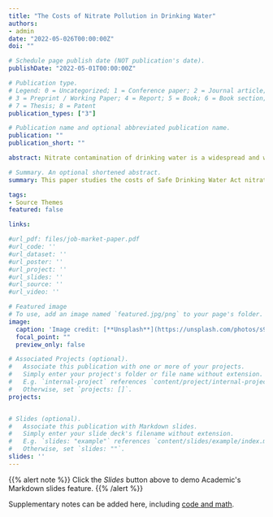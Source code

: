 ```yaml
---
title: "The Costs of Nitrate Pollution in Drinking Water"
authors:
- admin
date: "2022-05-026T00:00:00Z"
doi: ""

# Schedule page publish date (NOT publication's date).
publishDate: "2022-05-01T00:00:00Z"

# Publication type.
# Legend: 0 = Uncategorized; 1 = Conference paper; 2 = Journal article;
# 3 = Preprint / Working Paper; 4 = Report; 5 = Book; 6 = Book section;
# 7 = Thesis; 8 = Patent
publication_types: ["3"]

# Publication name and optional abbreviated publication name.
publication: ""
publication_short: ""

abstract: Nitrate contamination of drinking water is a widespread and worsening environmental concern. The magnitude of the environmental health consequences depend on an individual's ability to avoid exposure. However, there are a number of factors which may undermine one's ability to avoid pollution exposure. This paper studies the heterogeneity in avoidance behavior following Safe Drinking Water Act nitrate violations. I find that consumers exhibit averting response through both bottled water and sugar sweetened beverages. However, consumers in food deserts show a 31 percent lower response, relative to consumers with supermarket and grocery access, and infant mortality increases by 4 percent in the months after violation in food deserts. These results are informative to the mechanisms through which individuals are persistently exposed to environmental pollution despite the presence of regulation.

# Summary. An optional shortened abstract.
summary: This paper studies the costs of Safe Drinking Water Act nitrate violations through beverage sales and infant health outcomes. I find that consumers exhibit averting response through both bottled water and sugar sweetened beverages. However, consumers in food deserts show a 31 percentage points lower response relative to consumers with supermarket and grocery access, and that these same areas experience heightened infant mortality after violations.

tags:
- Source Themes
featured: false

links:

#url_pdf: files/job-market-paper.pdf
#url_code: ''
#url_dataset: ''
#url_poster: ''
#url_project: ''
#url_slides: ''
#url_source: ''
#url_video: ''

# Featured image
# To use, add an image named `featured.jpg/png` to your page's folder.
image:
  caption: 'Image credit: [**Unsplash**](https://unsplash.com/photos/s9CC2SKySJM)'
  focal_point: ""
  preview_only: false

# Associated Projects (optional).
#   Associate this publication with one or more of your projects.
#   Simply enter your project's folder or file name without extension.
#   E.g. `internal-project` references `content/project/internal-project/index.md`.
#   Otherwise, set `projects: []`.
projects:


# Slides (optional).
#   Associate this publication with Markdown slides.
#   Simply enter your slide deck's filename without extension.
#   E.g. `slides: "example"` references `content/slides/example/index.md`.
#   Otherwise, set `slides: ""`.
slides: ''
---
```


{{% alert note %}}
Click the *Slides* button above to demo Academic's Markdown slides feature.
{{% /alert %}}

Supplementary notes can be added here, including [code and math](https://sourcethemes.com/academic/docs/writing-markdown-latex/).
